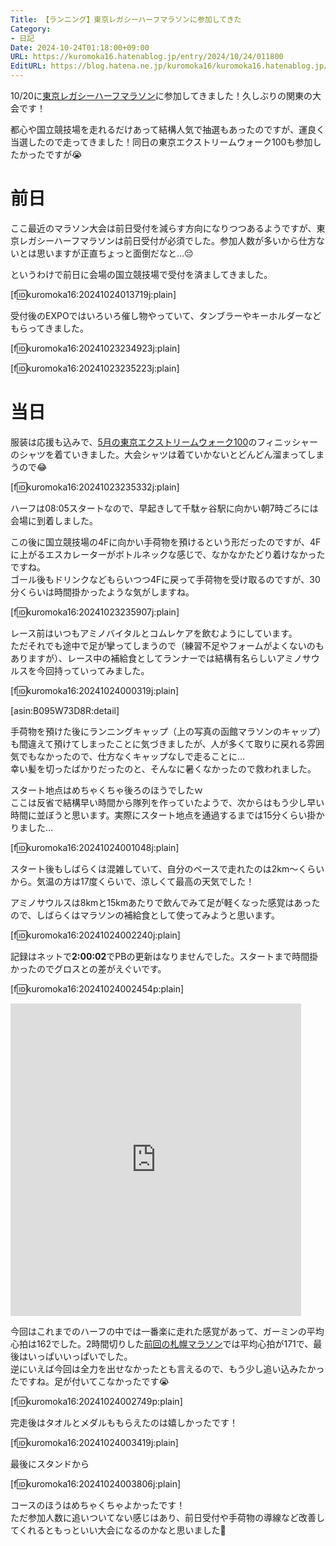 ```yaml
---
Title: 【ランニング】東京レガシーハーフマラソンに参加してきた
Category:
- 日記
Date: 2024-10-24T01:18:00+09:00
URL: https://kuromoka16.hatenablog.jp/entry/2024/10/24/011800
EditURL: https://blog.hatena.ne.jp/kuromoka16/kuromoka16.hatenablog.jp/atom/entry/6802418398298454648
---
```


10/20に[東京レガシーハーフマラソン](https://legacyhalf.tokyo/)に参加してきました！久しぶりの関東の大会です！

都心や国立競技場を走れるだけあって結構人気で抽選もあったのですが、運良く当選したので走ってきました！同日の東京エクストリームウォーク100も参加したかったですが😭

# 前日
ここ最近のマラソン大会は前日受付を減らす方向になりつつあるようですが、東京レガシーハーフマラソンは前日受付が必須でした。参加人数が多いから仕方ないとは思いますが正直ちょっと面倒だなと…😔

というわけで前日に会場の国立競技場で受付を済ましてきました。

[f:id:kuromoka16:20241024013719j:plain]

受付後のEXPOではいろいろ催し物やっていて、タンブラーやキーホルダーなどもらってきました。

[f:id:kuromoka16:20241023234923j:plain]

[f:id:kuromoka16:20241023235223j:plain]


# 当日
服装は応援も込みで、[5月の東京エクストリームウォーク100](https://kuromoka16.hatenablog.jp/entry/2024/05/27/101737)のフィニッシャーのシャツを着ていきました。大会シャツは着ていかないとどんどん溜まってしまうので😂

[f:id:kuromoka16:20241023235332j:plain]

ハーフは08:05スタートなので、早起きして千駄ヶ谷駅に向かい朝7時ごろには会場に到着しました。

この後に国立競技場の4Fに向かい手荷物を預けるという形だったのですが、4Fに上がるエスカレーターがボトルネックな感じで、なかなかたどり着けなかったですね。  
ゴール後もドリンクなどもらいつつ4Fに戻って手荷物を受け取るのですが、30分くらいは時間掛かったような気がしますね。

[f:id:kuromoka16:20241023235907j:plain]

レース前はいつもアミノバイタルとコムレケアを飲むようにしています。  
ただそれでも途中で足が攣ってしまうので（練習不足やフォームがよくないのもありますが）、レース中の補給食としてランナーでは結構有名らしいアミノサウルスを今回持っていってみました。

[f:id:kuromoka16:20241024000319j:plain]

[asin:B095W73D8R:detail]

手荷物を預けた後にランニングキャップ（上の写真の函館マラソンのキャップ）も間違えて預けてしまったことに気づきましたが、人が多くて取りに戻れる雰囲気でもなかったので、仕方なくキャップなしで走ることに…  
幸い髪を切ったばかりだったのと、そんなに暑くなかったので救われました。

スタート地点はめちゃくちゃ後ろのほうでしたｗ  
ここは反省で結構早い時間から隊列を作っていたようで、次からはもう少し早い時間に並ぼうと思います。実際にスタート地点を通過するまでは15分くらい掛かりました…

[f:id:kuromoka16:20241024001048j:plain]

スタート後もしばらくは混雑していて、自分のペースで走れたのは2km〜くらいから。気温の方は17度くらいで、涼しくて最高の天気でした！

アミノサウルスは8kmと15kmあたりで飲んでみて足が軽くなった感覚はあったので、しばらくはマラソンの補給食として使ってみようと思います。

[f:id:kuromoka16:20241024002240j:plain]

記録はネットで**2:00:02**でPBの更新はなりませんでした。スタートまで時間掛かったのでグロスとの差がえぐいです。

[f:id:kuromoka16:20241024002454p:plain]

<iframe src='https://connect.garmin.com/modern/activity/embed/17327758892' title='新宿区 ラン' width='465' height='500' frameborder='0'></iframe>

今回はこれまでのハーフの中では一番楽に走れた感覚があって、ガーミンの平均心拍は162でした。2時間切りした[前回の札幌マラソン](https://kuromoka16.hatenablog.jp/entry/2024/10/13/143331)では平均心拍が171で、最後はいっぱいいっぱいでした。  
逆にいえば今回は全力を出せなかったとも言えるので、もう少し追い込みたかったですね。足が付いてこなかったです😭

[f:id:kuromoka16:20241024002749p:plain]

完走後はタオルとメダルももらえたのは嬉しかったです！

[f:id:kuromoka16:20241024003419j:plain]

最後にスタンドから

[f:id:kuromoka16:20241024003806j:plain]

コースのほうはめちゃくちゃよかったです！  
ただ参加人数に追いついてない感じはあり、前日受付や手荷物の導線など改善してくれるともっといい大会になるのかなと思いました🙏
